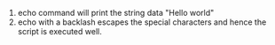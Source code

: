 1. echo command will print the string data "Hello world"
2. echo with a backlash escapes the special characters and hence the script is executed well. 
